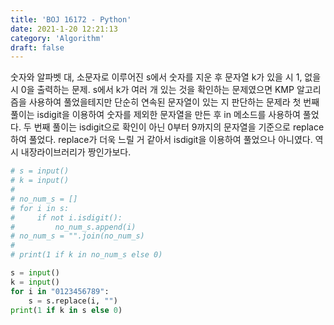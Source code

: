 ```yaml
---
title: 'BOJ 16172 - Python'
date: 2021-1-20 12:21:13
category: 'Algorithm'
draft: false
---
```

숫자와 알파벳 대, 소문자로 이루어진 s에서 숫자를 지운 후 문자열 k가 있을 시 1, 없을 시 0을 출력하는 문제. s에서 k가 여러 개 있는 것을 확인하는 문제였으면 KMP 알고리즘을 사용하여 풀었을테지만 단순히 연속된 문자열이 있는 지 판단하는 문제라 첫 번째 풀이는 isdigit을 이용하여 숫자를 제외한 문자열을 만든 후 in 메소드를 사용하여 풀었다. 두 번째 풀이는 isdigit으로 확인이 아닌 0부터 9까지의 문자열을 기준으로 replace하여 풀었다. replace가 더욱 느릴 거 같아서 isdigit을 이용하여 풀었으나 아니였다. 역시 내장라이브러리가 짱인가보다.
```python
# s = input()
# k = input()
#
# no_num_s = []
# for i in s:
#     if not i.isdigit():
#         no_num_s.append(i)
# no_num_s = "".join(no_num_s)
#
# print(1 if k in no_num_s else 0)

s = input()
k = input()
for i in "0123456789":
    s = s.replace(i, "")
print(1 if k in s else 0)

```